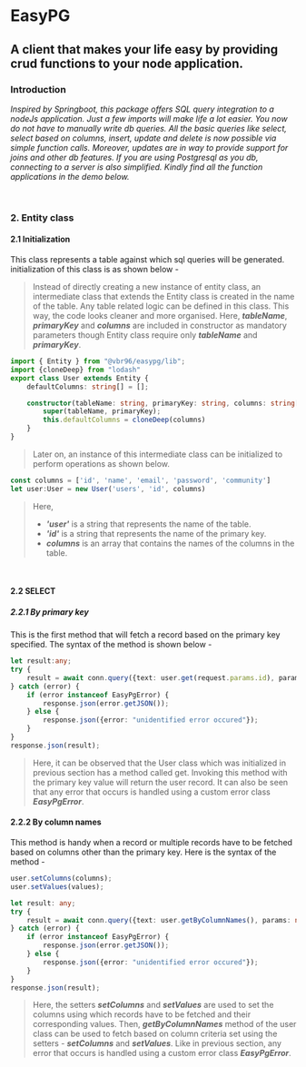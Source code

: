 # EasyPG
## A client that makes your life easy by providing crud functions to your node application.

### Introduction
*Inspired by Springboot, this package offers SQL query integration to a nodeJs application. Just a few imports will make life a lot easier. You now do not have to manually write db queries. All the basic queries like select, select based on columns, insert, update and delete is now possible via simple function calls. Moreover, updates are in way to provide support for joins and other db features. If you are using Postgresql as you db, connecting to a server is also simplified. Kindly find all the function applications in the demo below.*

<br>

### 2. Entity class

#### 2.1 Initialization

This class represents a table against which sql queries will be generated. initialization of this class is as shown below -

> Instead of directly creating a new instance of entity class, an intermediate class that extends the Entity class is created in the name of the table. Any table related logic can be defined in this class. This way, the code looks cleaner and more organised. Here, ***tableName***, ***primaryKey*** and ***columns*** are included in constructor as mandatory parameters though Entity class require only ***tableName*** and ***primaryKey***. 

```typescript
import { Entity } from "@vbr96/easypg/lib";
import {cloneDeep} from "lodash"
export class User extends Entity {
    defaultColumns: string[] = [];

    constructor(tableName: string, primaryKey: string, columns: string[]) {
        super(tableName, primaryKey);
        this.defaultColumns = cloneDeep(columns)
    }
}
```
> Later on, an instance of this intermediate class can be initialized to perform operations as shown below.

```typescript
const columns = ['id', 'name', 'email', 'password', 'community']
let user:User = new User('users', 'id', columns)
```
> Here, 
> - ***'user'*** is a string that represents the name of the table.
> - ***'id'*** is a string that represents the name of the primary key.
> - ***columns*** is an array that contains the names of the columns in the table.

<br>

#### 2.2 SELECT

##### 2.2.1 By primary key

This is the first method that will fetch a record based on the primary key specified. The syntax of the method is shown below - 
```typescript
let result:any;
try {
    result = await conn.query({text: user.get(request.params.id), params: null}); 
} catch (error) {
    if (error instanceof EasyPgError) {
        response.json(error.getJSON());
    } else {
        response.json({error: "unidentified error occured"});
    }
}
response.json(result);
```
> Here, it can be observed that the User class which was initialized in previous section has a method called get. Invoking this method with the primary key value will return the user record.
> It can also be seen that any error that occurs is handled using a custom error class ***EasyPgError***.

#### 2.2.2 By column names

This method is handy when a record or multiple records have to be fetched based on columns other than the primary key. Here is the syntax of the method - 
```typescript
user.setColumns(columns);
user.setValues(values);

let result: any;
try {
    result = await conn.query({text: user.getByColumnNames(), params: null});
} catch (error) {
    if (error instanceof EasyPgError) {
        response.json(error.getJSON());
    } else {
        response.json({error: "unidentified error occured"});
    }
}
response.json(result);
```
> Here, the setters ***setColumns*** and ***setValues*** are used to set the columns using which records have to be fetched and their corresponding values.
> Then, ***getByColumnNames*** method of the user class can be used to fetch based on column criteria set using the setters - ***setColumns*** and ***setValues***.
> Like in previous section,  any error that occurs is handled using a custom error class ***EasyPgError***.